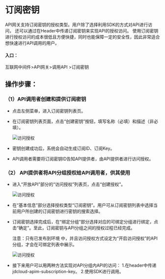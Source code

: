 # 订阅密钥

API网关支持订阅密钥的授权类型。用户除了选择利用SDK的方式对API进行访问， 还可以通过在Header中传递订阅密钥来实现API的授权访问。
使用订阅密钥进行授权访问的成本很低且方便快捷，同时也能保障一定的安全性，因此非常适合想快速进行API调用的用户。

#### 入口：
互联网中间件>API网关>调用API >订阅密钥


## 操作步骤：
### （1）API调用者创建和提供订阅密钥 

- 点击左侧菜单，进入订阅密钥列表页。
- 在订阅密钥列表页面，点击“创建密钥”按钮，填写名称（必填）和描述（非必填）。

  ![访问授权](../../../../../image/Internet-Middleware/API-Gateway/Auth-subkey-1.png)
  
- 密钥创建成功后，系统会自动生成订阅ID、订阅Key。
- API调用者需要将订阅密钥ID告知API提供者，由API提供者进行访问授权。

### （2）	API提供者将API分组授权给API调用者，供其使用

- 进入“开放API”部分的“访问授权”列表页，点击“创建授权”。


  ![访问授权](../../../../../image/Internet-Middleware/API-Gateway/Auth-subkey-2.png)
  
- 在“基本信息”部分选择授权类型“订阅密钥”。用户可从订阅密钥列表中选择当前用户所创建的订阅密钥进行密钥的搜索选择。
- 订阅密钥选择完成后，在“绑定分组”部分选择对应的可绑定分组进行绑定，点击“确定”。至此，订阅密钥与API分组之间的授权过程已经完成。

  注意：只有已发布到环境   中，并且访问授权方式设定为“开启访问授权”的API分组，才会在可绑定列表中展示。

  ![访问授权](../../../../../image/Internet-Middleware/API-Gateway/Auth-subkey-3.png)
  
- 接下来用户可以用两种方法实现对API分组内API的访问：
  1.在header中传递jdcloud-apim-subscription-key。
  2.使用SDK进行调用。
